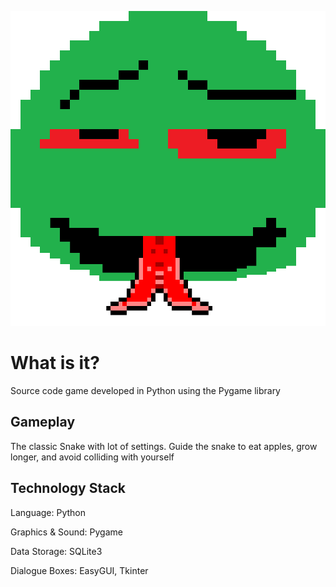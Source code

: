 ![snake](https://raw.githubusercontent.com/OrpoPro/Snake-game/refs/heads/main/assets/textures/snake.png)
# What is it?
Source code game developed in Python using the Pygame library

## Gameplay
The classic Snake with lot of settings. Guide the snake to eat apples, grow longer, and avoid colliding with yourself

## Technology Stack
Language: Python

Graphics & Sound: Pygame

Data Storage: SQLite3

Dialogue Boxes: EasyGUI, Tkinter
